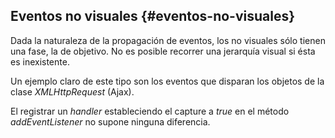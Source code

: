 ## Eventos no visuales {#eventos-no-visuales}

Dada la naturaleza de la propagación de eventos, los no visuales sólo tienen una fase, la de objetivo. No es posible recorrer una jerarquía visual si ésta es inexistente.

Un ejemplo claro de este tipo son los eventos que disparan los objetos de la clase _XMLHttpRequest_ (Ajax).

El registrar un _handler_ estableciendo el capture a *true* en el método _addEventListener_ no supone ninguna diferencia.